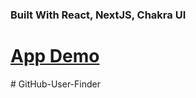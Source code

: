 

### Built With React, NextJS, Chakra UI



# [App Demo](https://git-hub-user-finder-gray.vercel.app/)

#   G i t H u b - U s e r - F i n d e r 
 
 
